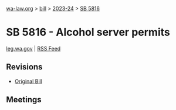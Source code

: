 [wa-law.org](/) > [bill](/bill/) > [2023-24](/bill/2023-24/) > [SB 5816](/bill/2023-24/sb/5816/)

# SB 5816 - Alcohol server permits
[leg.wa.gov](https://app.leg.wa.gov/billsummary?BillNumber=5816&Year=2023&Initiative=false) | [RSS Feed](./rss.xml)

## Revisions
* [Original Bill](1/)

## Meetings